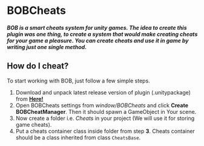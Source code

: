 # BOBCheats
##### BOB is a smart cheats system for unity games. The idea to create this plugin was one thing, to create a system that would make creating cheats for your game a pleasure. You can create cheats and use it in game by writing just one single method. 

## How do I cheat?
To start working with BOB, just follow a few simple steps.
1. Download and unpack latest release version of plugin (.unitypackage) from [**Here!**](https://github.com/wanakubwa/BOBCheats/releases)
2. Open BOBCheats settings from *window/BOBCheats* and click **Create BOBCheatManager**. Then it should spawn a GameObject in Your scene.
3. Now create a folder i.e. *Cheats* in your project (We will use it for storing game cheats).
4. Put a cheats container class inside folder from step **3**. Cheats container should be a class inherited from class `CheatsBase`.
